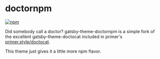 # doctornpm

[![npm](https://img.shields.io/npm/v/gatsby-theme-doctornpm)](https://www.npmjs.com/package/gatsby-theme-doctornpm)

Did somebody call a doctor?  gatsby-theme-doctornpm is a simple fork of the excellent gatsby-theme-doctocat included in primer's [primer.style/doctocat](https://primer.style/doctocat).

This theme just gives it a little more npm flavor.
